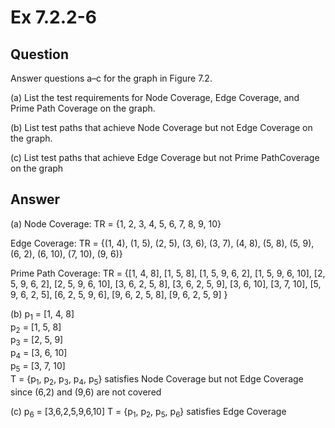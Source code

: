 # Ex 7.2.2-6

## Question
Answer questions a–c for the graph in Figure 7.2.

(a) List the test requirements for Node Coverage, Edge Coverage, and Prime Path Coverage on the graph.

(b) List test paths that achieve Node Coverage but not Edge Coverage on the graph.

(c) List test paths that achieve Edge Coverage but not Prime PathCoverage on the graph

## Answer
(a)
Node Coverage: TR = {1, 2, 3, 4, 5, 6, 7, 8, 9, 10}

Edge Coverage: TR = {(1, 4), (1, 5), (2, 5), (3, 6), (3, 7), (4, 8), (5, 8), (5, 9), (6, 2), (6, 10), (7, 10), (9, 6)}

Prime Path Coverage: TR = {[1, 4, 8], [1, 5, 8], [1, 5, 9, 6, 2], [1, 5, 9, 6, 10], [2, 5, 9, 6, 2], [2, 5, 9, 6, 10],
[3, 6, 2, 5, 8], [3, 6, 2, 5, 9], [3, 6, 10], [3, 7, 10], [5, 9, 6, 2, 5], [6, 2, 5, 9, 6], [9, 6, 2, 5, 8], [9, 6, 2, 5, 9]
}

(b) p<sub>1</sub> = [1, 4, 8]<br>
p<sub>2</sub> = [1, 5, 8]<br>
p<sub>3</sub> = [2, 5, 9]<br>
p<sub>4</sub> = [3, 6, 10]<br>
p<sub>5</sub> = [3, 7, 10]<br>
T = {p<sub>1</sub>, p<sub>2</sub>, p<sub>3</sub>, p<sub>4</sub>, p<sub>5</sub>} satisfies Node Coverage but not Edge Coverage since (6,2) and (9,6) are not covered

(c) p<sub>6</sub> = [3,6,2,5,9,6,10]
T = {p<sub>1</sub>, p<sub>2</sub>, p<sub>5</sub>, p<sub>6</sub>} satisfies Edge Coverage

